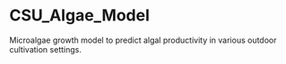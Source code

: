 # CSU_Algae_Model
Microalgae growth model to predict algal productivity in various outdoor cultivation settings. 

